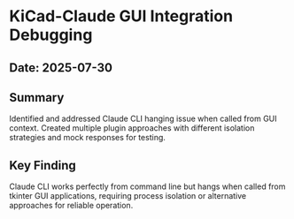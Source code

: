 # KiCad-Claude GUI Integration Debugging

## Date: 2025-07-30

## Summary
Identified and addressed Claude CLI hanging issue when called from GUI context. Created multiple plugin approaches with different isolation strategies and mock responses for testing.

## Key Finding
Claude CLI works perfectly from command line but hangs when called from tkinter GUI applications, requiring process isolation or alternative approaches for reliable operation.